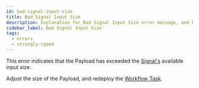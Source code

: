 ```yaml
---
id: bad-signal-input-size
title: Bad Signal Input Size
description: Explanation for Bad Signal Input Size error message, and how to fix it.
sidebar_label: Bad Signal Input Size
tags:
  - errors
  - strongly-typed
---
```


This error indicates that the Payload has exceeded the [Signal's](/app-dev-context/signals) available input size.

Adjust the size of the Payload, and redeploy the [Workflow Task](/tasks/#workflow-task).
